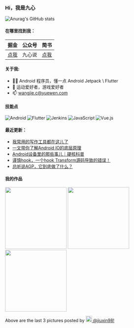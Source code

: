 ### Hi，我是九心

![Anurag's GitHub stats](https://github-readme-stats.vercel.app/api?username=mCyp&bg_color=30,C2FFD8,465EFB&title_color=fff&text_color=fff)

#### 在哪里找到我：

|                            掘金                            | 公众号 |                      简书                      |
| :--------------------------------------------------------: | :----: | :--------------------------------------------: |
| [点我](https://juejin.im/user/3526889033444855/activities) | 九心说 | [点我](https://www.jianshu.com/u/683403c18f98) |

#### 关于我:

- 🙋🏻 Android 程序员，懂一点 Android Jetpack \ Flutter
- 🏀 运动爱好者，游戏爱好者
- 📫 wangjie.c@yuewen.com

#### 技能点

![Android](https://img.shields.io/badge/Android-%2335495e.svg?style=for-the-badge&logo=Android&logoColor=%FF35D06D)
![Flutter](https://img.shields.io/badge/Flutter-%23323330.svg?style=for-the-badge&logo=Flutter&logoColor=%FF0F7BE4)
![Jenkins](https://img.shields.io/badge/Jenkins-%2335495e.svg?style=for-the-badge&logo=jenkins&logoColor=%FFC62327)
![JavaScript](https://img.shields.io/badge/javascript-%23323330.svg?style=for-the-badge&logo=javascript&logoColor=%23F7DF1E)
![Vue.js](https://img.shields.io/badge/vuejs-%2335495e.svg?style=for-the-badge&logo=vuedotjs&logoColor=%234FC08D)

#### 最近更新：

<!-- BLOG-POST-LIST:START -->
- [我常用的写作工具都在这儿了](https://juejin.cn/post/7080028736448135205)
- [一文带你了解Android IO的底层原理](https://juejin.cn/post/7077724308574830605)
- [Android设备里的那些事儿｜硬核科普](https://juejin.cn/post/7072613093502615588)
- [谨慎hook，一个hook Transform源码导致的错误！](https://juejin.cn/post/7070322767568044062)
- [总听说AGP，它到底做了什么？](https://juejin.cn/post/7067779507838517278)
<!-- BLOG-POST-LIST:END -->

#### 我的作品
<p><img width="200" src="https:&#x2F;&#x2F;cdn1.picuki.com&#x2F;hosted-by-instagram&#x2F;q&#x3D;0exhNuNYnjBcaS3SYdxKjf8fx+9wWgxSZ60STLepjSVmIR1vLHOapZA0mpCj4yRwKwVlASuRYz1n44gpUFtUCT15PkbfT72KSTZc7qqfVu3N0jBi%7C%7CZdll7o0LnYdZnWt8MAuVwmYdTUdHOlPHL%7C%7Clo79UvOa0LGFq8zCXW%7C%7CdEnGZK55f0Z7F9mt9wuuS4jkja45BsNz5F%7C%7CH8kKl1lu8TA+3dbEvf0PMd6trV2QaUNh4kG5OKopCu7Lm4rbzMvR2LZhYXCoOELhn7nZB4O6VKhVP4YAm0m2FqopRsE9Jgg1a23A7xM6sk%7C%7C4Y3hTWgGCnwtohBjzbWfkSedRWeL%7C%7CmJz4ibQwbHsJbNy4Jr4eKPNavrdlQrWb5rTIq5udGsmEdjMS3PxN6KmVv8NtL99Jq1U5FKA4hC+ZqDZyyNjIDIMjDHWWsAkYqu54v3izXnTvS6HpFpsksq9I+A&#x3D;" /> <img width="200" src="https:&#x2F;&#x2F;cdn1.picuki.com&#x2F;hosted-by-instagram&#x2F;q&#x3D;0exhNuNYnjBcaS3SYdxKjf8fx+9wWgxSZ60STLepjSVmIR1vLHOapZA0mpCj4yRwKwVlASuRYz1n44krU11ZAj1+O0zZSrWIRThW7KifUOvN0DNk9JVhlrswLXcYbHSn9sotOzjYLCcaDqYDG7uo+qhT5aGuO1lQpTb9d7JGmC4E5ZObS6olhMF4pJ2Jg3Tt%7C%7C9kiJzJE5m4vMAQxu8eL52tEX%7C%7CD+O8BnsaBwVLYBxMQK5qnRlSaHEmw+Jj8uQ3agtIj+kOYA2HvkVRYg3WKsTeQODnRHgF6vmRl3t4gj1aSAMok99PkakIH2bSAEXG428Fk61pu1ynOdV0Gdh0hDmm+AyaelR8shrp%7C%7CmBKekRuu7zy2ZeeOOHKMadSsXDvL3R1f3IcrgMM8fmY4SSqoa9n%7C%7Cl1FL7S7734wB4AGgdgTKNVME&#x3D;" /> <img width="200" src="https:&#x2F;&#x2F;cdn1.picuki.com&#x2F;hosted-by-instagram&#x2F;q&#x3D;0exhNuNYnjBcaS3SYdxKjf8fx+9wWgxSZ60STLepjSVmIR1vLHOapZA0mpCj4yRwKwVlASuRYz1n44otU1RWDz15OEHaSbyITz9d666RUezN0Ddk%7C%7CZJnlr89LHMWZnCt%7C%7CsorVAmYdTUdHOlPHL%7C%7Clo79UvOa0LGFq8zCXW%7C%7CdEnGZK55f0Z7F9mt9wuuS4jkja45BsNz5F%7C%7CH8kKl1lu8TA+3dbEvf0PMd6trV2QaUNh4kG5OKopCu7Lm4rbzMvR2HZhYXCoOELhn7iVxQrxFmBbrkTDm0m2A3uuk8A9IkqhdiDFotpidM%7C%7Ck4H2bUdBXG9p+kMjxNKyn36dOF+I6w5tm0nd056cX6Yej7jjd%7C%7C+Yco7TmCb3Y+P2Ab10anZWGP75QVHeIdmzN5t40IRKQa4cg3zlqSeZMo%7C%7C63yxiDTEX1DaNCsoj" /></p>
<p>Above are the last 3 pictures posted by <a href="https://www.instagram.com/jiuxin98/" target="_blank"><img src="https://upload.wikimedia.org/wikipedia/commons/thumb/e/e7/Instagram_logo_2016.svg/1024px-Instagram_logo_2016.svg.png" width="20"/> @jiuxin98!</a></p>
